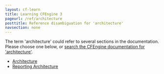 ```yaml
---
layout: cf-learn
title: Learning CFEngine 3
pageurl: /ref/architecture
posttitle: Reference disambiguation for 'architecture'
navsection: none
---
```


The term 'architecture' could refer to several sections in the documentation. Please choose one below, or
[search the CFEngine documentation for 'architecture'](http://cfengine.com/docs/3.5/search.html?q=architecture).

- [Architecture](http://cfengine.com/docs/3.5/manuals-architecture.html#architecture)
- [Reporting Architecture](http://cfengine.com/docs/3.5/manuals-enterprise-reporting-architecture.html#reporting-architecture)
